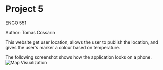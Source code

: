 # Project 5

ENGO 551

Author: Tomas Cossarin

This website get user location, allows the user to publish the location, and gives the user's marker a colour based on temperature.

The following screenshot shows how the application looks on a phone.
![Map Visualization](screenshot5.png)